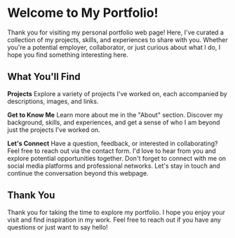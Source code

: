 # Welcome to My Portfolio!
Thank you for visiting my personal portfolio web page! Here, I've curated a collection of my projects, skills, and experiences to share with you. Whether you're a potential employer, collaborator, or just curious about what I do, I hope you find something interesting here.

## What You'll Find
**Projects**
Explore a variety of projects I've worked on, each accompanied by descriptions, images, and links.

**Get to Know Me**
Learn more about me in the "About" section. Discover my background, skills, and experiences, and get a sense of who I am beyond just the projects I've worked on.

**Let's Connect**
Have a question, feedback, or interested in collaborating? Feel free to reach out via the contact form. I'd love to hear from you and explore potential opportunities together. Don't forget to connect with me on social media platforms and professional networks. Let's stay in touch and continue the conversation beyond this webpage.

## Thank You
Thank you for taking the time to explore my portfolio. I hope you enjoy your visit and find inspiration in my work. Feel free to reach out if you have any questions or just want to say hello!
